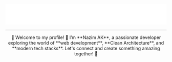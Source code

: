 <div align="center">
  <img src="https://github.com/MuhammedNazimAK/MuhammedNazimAK/raw/main/name.svg" alt="NAZIM AK" width="800" />
</div>

---

<div align="center">
  🌟 Welcome to my profile! 🌟  
  I’m **Nazim AK**, a passionate developer exploring the world of **web development**, **Clean Architecture**, and **modern tech stacks**.  
  Let's connect and create something amazing together! 🚀
</div>

